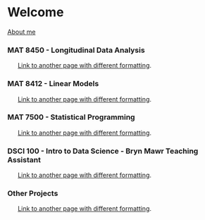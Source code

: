 # Welcome 

[About me](./two.html)



### MAT 8450 - Longitudinal Data Analysis

&nbsp;&nbsp;&nbsp;&nbsp;&nbsp;&nbsp;[Link to another page with different formatting](./one.html).


### MAT 8412 - Linear Models

&nbsp;&nbsp;&nbsp;&nbsp;&nbsp;&nbsp;[Link to another page with different formatting](./one.html).


### MAT 7500 - Statistical Programming

&nbsp;&nbsp;&nbsp;&nbsp;&nbsp;&nbsp;[Link to another page with different formatting](./one.html).


### DSCI 100 - Intro to Data Science - Bryn Mawr Teaching Assistant

&nbsp;&nbsp;&nbsp;&nbsp;&nbsp;&nbsp;[Link to another page with different formatting](./one.html).


### Other Projects

&nbsp;&nbsp;&nbsp;&nbsp;&nbsp;&nbsp;[Link to another page with different formatting](./one.html).



